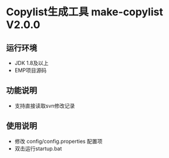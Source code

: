 # Copylist生成工具 make-copylist V2.0.0
## 运行环境
+ JDK 1.8及以上
+ EMP项目源码
## 功能说明
+ 支持直接读取svn修改记录
## 使用说明
+ 修改 config/config.properties 配置项
+ 双击运行startup.bat